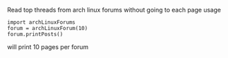 

Read top threads from arch linux forums without going to each page
usage

	import archLinuxForums
	forum = archLinuxForum(10)
	forum.printPosts()

will print 10 pages per forum

